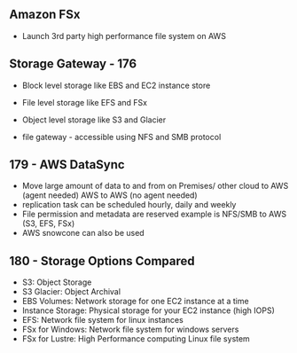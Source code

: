 ## Amazon FSx

- Launch 3rd party high performance file system on AWS

## Storage Gateway - 176

- Block level storage like EBS and EC2 instance store
- File level storage like EFS and FSx
- Object level storage like S3 and Glacier

- file gateway - accessible using NFS and SMB protocol

## 179 - AWS DataSync

- Move large amount of data to and from
  on Premises/ other cloud to AWS (agent needed)
  AWS to AWS (no agent needed)
- replication task can be scheduled hourly, daily and weekly
- File permission and metadata are reserved
  example is NFS/SMB to AWS (S3, EFS, FSx)
- AWS snowcone can also be used

## 180 - Storage Options Compared

- S3: Object Storage
- S3 Glacier: Object Archival
- EBS Volumes: Network storage for one EC2 instance at a time
- Instance Storage: Physical storage for your EC2 instance (high IOPS)
- EFS: Network file system for linux instances
- FSx for Windows: Network file system for windows servers
- FSx for Lustre: High Performance computing Linux file system
